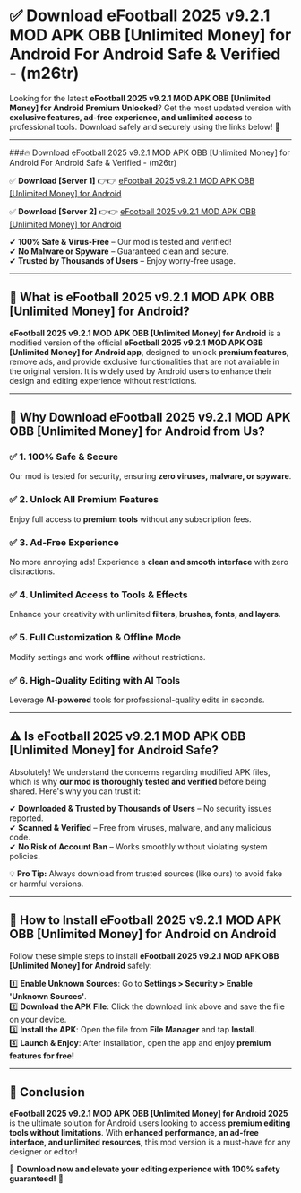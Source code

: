 
# ✅ Download eFootball 2025 v9.2.1 MOD APK   OBB [Unlimited Money] for Android For Android Safe & Verified -  (m26tr) 

Looking for the latest **eFootball 2025 v9.2.1 MOD APK   OBB [Unlimited Money] for Android Premium Unlocked**? Get the most updated version with **exclusive features, ad-free experience, and unlimited access** to professional tools. Download safely and securely using the links below! 🚀  

---

###🔥 Download eFootball 2025 v9.2.1 MOD APK   OBB [Unlimited Money] for Android For Android Safe & Verified -  (m26tr)  

✅ **Download [Server 1]** 👉👉 [eFootball 2025 v9.2.1 MOD APK   OBB [Unlimited Money] for Android ](https://apkcomod.com?title=eFootball_2025_v9.2.1_MOD_APK___OBB_[Unlimited_Money]_for_Android)  

✅ **Download [Server 2]** 👉👉 [eFootball 2025 v9.2.1 MOD APK   OBB [Unlimited Money] for Android ](https://apkcomod.com?title=eFootball_2025_v9.2.1_MOD_APK___OBB_[Unlimited_Money]_for_Android)  

✔ **100% Safe & Virus-Free** – Our mod is tested and verified!  
✔ **No Malware or Spyware** – Guaranteed clean and secure.  
✔ **Trusted by Thousands of Users** – Enjoy worry-free usage.  

---

## 📌 What is eFootball 2025 v9.2.1 MOD APK   OBB [Unlimited Money] for Android?  

**eFootball 2025 v9.2.1 MOD APK   OBB [Unlimited Money] for Android** is a modified version of the official **eFootball 2025 v9.2.1 MOD APK   OBB [Unlimited Money] for Android app**, designed to unlock **premium features**, remove ads, and provide exclusive functionalities that are not available in the original version. It is widely used by Android users to enhance their design and editing experience without restrictions.  

---

## 🌟 Why Download eFootball 2025 v9.2.1 MOD APK   OBB [Unlimited Money] for Android from Us?  

### ✅ 1. 100% Safe & Secure  
Our mod is tested for security, ensuring **zero viruses, malware, or spyware**.  

### ✅ 2. Unlock All Premium Features  
Enjoy full access to **premium tools** without any subscription fees.  

### ✅ 3. Ad-Free Experience  
No more annoying ads! Experience a **clean and smooth interface** with zero distractions.  

### ✅ 4. Unlimited Access to Tools & Effects  
Enhance your creativity with unlimited **filters, brushes, fonts, and layers**.  

### ✅ 5. Full Customization & Offline Mode  
Modify settings and work **offline** without restrictions.  

### ✅ 6. High-Quality Editing with AI Tools  
Leverage **AI-powered** tools for professional-quality edits in seconds.  

---

## ⚠️ Is eFootball 2025 v9.2.1 MOD APK   OBB [Unlimited Money] for Android Safe?  

Absolutely! We understand the concerns regarding modified APK files, which is why **our mod is thoroughly tested and verified** before being shared. Here's why you can trust it:  

✔ **Downloaded & Trusted by Thousands of Users** – No security issues reported.  
✔ **Scanned & Verified** – Free from viruses, malware, and any malicious code.  
✔ **No Risk of Account Ban** – Works smoothly without violating system policies.  

💡 **Pro Tip:** Always download from trusted sources (like ours) to avoid fake or harmful versions.  

---

## 📲 How to Install eFootball 2025 v9.2.1 MOD APK   OBB [Unlimited Money] for Android on Android  

Follow these simple steps to install **eFootball 2025 v9.2.1 MOD APK   OBB [Unlimited Money] for Android** safely:  

1️⃣ **Enable Unknown Sources**: Go to **Settings > Security > Enable 'Unknown Sources'**.  
2️⃣ **Download the APK File**: Click the download link above and save the file on your device.  
3️⃣ **Install the APK**: Open the file from **File Manager** and tap **Install**.  
4️⃣ **Launch & Enjoy**: After installation, open the app and enjoy **premium features for free!**  

---

## 🚀 Conclusion  

**eFootball 2025 v9.2.1 MOD APK   OBB [Unlimited Money] for Android 2025** is the ultimate solution for Android users looking to access **premium editing tools without limitations**. With **enhanced performance, an ad-free interface, and unlimited resources**, this mod version is a must-have for any designer or editor!  

🔻 **Download now and elevate your editing experience with 100% safety guaranteed!** 🔻  
